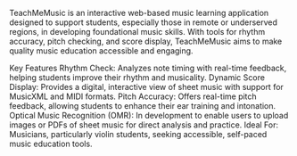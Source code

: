 TeachMeMusic is an interactive web-based music learning application designed to support students, especially those in remote or underserved regions, 
in developing foundational music skills. With tools for rhythm accuracy, pitch checking, and score display, TeachMeMusic aims to make quality music education accessible and engaging.

Key Features
Rhythm Check: Analyzes note timing with real-time feedback, helping students improve their rhythm and musicality.
Dynamic Score Display: Provides a digital, interactive view of sheet music with support for MusicXML and MIDI formats.
Pitch Accuracy: Offers real-time pitch feedback, allowing students to enhance their ear training and intonation.
Optical Music Recognition (OMR): In development to enable users to upload images or PDFs of sheet music for direct analysis and practice.
Ideal For: Musicians, particularly violin students, seeking accessible, self-paced music education tools.
